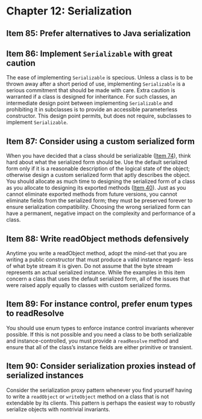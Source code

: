 # Chapter 12: Serialization

## Item 85: Prefer alternatives to Java serialization

## Item 86: Implement `Serializable` with great caution

The ease of implementing `Serializable` is specious. Unless a class is to be thrown away after a short period of use, implementing `Serializable` is a serious commitment that should be made with care. Extra caution is warranted if a class is designed for inheritance. For such classes, an intermediate design point between implementing `Serializable` and prohibiting it in subclasses is to provide an accessible parameterless constructor. This design point permits, but does not require, subclasses to implement `Serializable`.

## Item 87: Consider using a custom serialized form

When you have decided that a class should be serializable ([Item 74](chapter-11.md#item-74-implement-serializable-judiciously)), think hard about what the serialized form should be. Use the default serialized form only if it is a reasonable description of the logical state of the object; otherwise design a custom serialized form that aptly describes the object. You should allocate as much time to designing the serialized form of a class as you allocate to designing its exported methods ([Item 40](chapter-7.md#item-40-design-method-signatures-carefully)). Just as you cannot eliminate exported methods from future versions, you cannot eliminate fields from the serialized form; they must be preserved forever to ensure serialization compatibility. Choosing the wrong serialized form can have a permanent, negative impact on the complexity and performance of a class.

## Item 88: Write readObject methods defensively

Anytime you write a readObject method, adopt the mind-set that you are writing a public constructor that must produce a valid instance regard- less of what byte stream it is given. Do not assume that the byte stream represents an actual serialized instance. While the examples in this item concern a class that uses the default serialized form, all of the issues that were raised apply equally to classes with custom serialized forms.

## Item 89: For instance control, prefer enum types to readResolve

You should use enum types to enforce instance control invariants wherever possible. If this is not possible and you need a class to be both serializable and instance-controlled, you must provide a `readResolve` method and ensure that all of the class’s instance fields are either primitive or transient.

## Item 90: Consider serialization proxies instead of serialized instances

Consider the serialization proxy pattern whenever you find yourself having to write a `readObject` or `writeObject` method on a class that is not extendable by its clients. This pattern is perhaps the easiest way to robustly serialize objects with nontrivial invariants.
